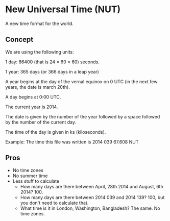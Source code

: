 # New Universal Time (NUT)

A new time format for the world.

## Concept

We are using the following units:

1 day: 86400 (that is 24 × 60 × 60) seconds.

1 year: 365 days (or 366 days in a leap year)

A year begins at the day of the vernal equinox on 0 UTC (in the next few
years, the date is march 20th).

A day begins at 0:00 UTC.

The current year is 2014.

The date is given by the number of the year followed by a space followed
by the number of the current day.

The time of the day is given in ks (kiloseconds).

Example: The time this file was written is 2014 039 67.608 NUT

## Pros

* No time zones
* No summer time
* Less stuff to calculate
  * How many days are there between April, 28th 2014 and August, 6th 2014? 100.
  * How many days are there between 2014 039 and 2014 139? 100, but you
    don't need to calculate that.
  * What time is it in London, Washington, Bangladesh? The same. No time
    zones.

